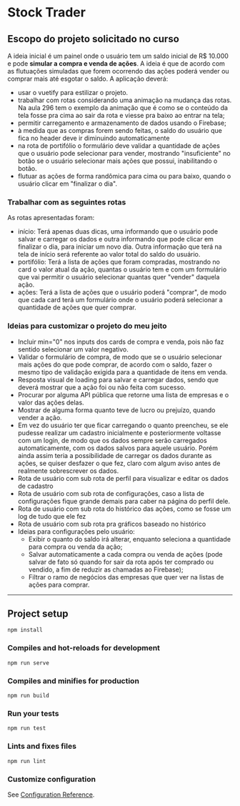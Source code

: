 # Stock Trader

## Escopo do projeto solicitado no curso
A ideia inicial é um painel onde o usuário tem um saldo inicial de R$ 10.000 e pode **simular a compra e venda de ações**. A ideia é que de acordo com as flutuações simuladas que forem ocorrendo das ações poderá vender ou comprar mais até esgotar o saldo. A aplicação deverá:
  - usar o vuetify para estilizar o projeto.
  - trabalhar com rotas considerando uma animação na mudança das rotas. Na aula 296 tem o exemplo da animação que é como se o conteúdo da tela fosse pra cima ao sair da rota e viesse pra baixo ao entrar na tela;
  - permitir carregamento e armazenamento de dados usando o Firebase;
  - à medida que as compras forem sendo feitas, o saldo do usuário que fica no header deve ir diminuindo automaticamente
  - na rota de portifólio o formulário deve validar a quantidade de ações que o usuário pode selecionar para vender, mostrando "insuficiente" no botão se o usuário selecionar mais ações que possui, inabilitando o botão.
  - flutuar as ações de forma randômica para cima ou para baixo, quando o usuário clicar em "finalizar o dia".

### Trabalhar com as seguintes rotas
As rotas apresentadas foram: 
  - início:
    Terá apenas duas dicas, uma informando que o usuário pode salvar e carregar os dados e outra informando que pode clicar em finalizar o dia, para iniciar um novo dia. Outra informação que terá na tela de início será referente ao valor total do saldo do usuário.
  - portifólio:
    Terá a lista de ações que foram compradas, mostrando no card o valor atual da ação, quantas o usuário tem e com um formulário que vai permitir o usuário selecionar quantas quer "vender" daquela ação.
  - ações:
    Terá a lista de ações que o usuário poderá "comprar", de modo que cada card terá um formulário onde o usuário poderá selecionar a quantidade de ações que quer comprar.

### Ideias para customizar o projeto do meu jeito
  - Incluir min="0" nos inputs dos cards de compra e venda, pois não faz sentido selecionar um valor negativo.
  - Validar o formulário de compra, de modo que se o usuário selecionar mais ações do que pode comprar, de acordo com o saldo, fazer o mesmo tipo de validação exigida para a quantidade de itens em venda.
  - Resposta visual de loading para salvar e carregar dados, sendo que deverá mostrar que a ação foi ou não feita com sucesso.
  - Procurar por alguma API pública que retorne uma lista de empresas e o valor das ações delas.
  - Mostrar de alguma forma quanto teve de lucro ou prejuízo, quando vender a ação.
  - Em vez do usuário ter que ficar carregando o quanto preencheu, se ele pudesse realizar um cadastro inicialmente e posteriormente voltasse com um login, de modo que os dados sempre serão carregados automaticamente, com os dados salvos para aquele usuário. Porém ainda assim teria a possibilidade de carregar os dados durante as ações, se quiser desfazer o que fez, claro com algum aviso antes de realmente sobrescrever os dados.
  - Rota de usuário com sub rota de perfil para visualizar e editar os dados de cadastro
  - Rota de usuário com sub rota de configurações, caso a lista de configurações fique grande demais para caber na página do perfil dele.
  - Rota de usuário com sub rota do histórico das ações, como se fosse um log de tudo que ele fez
  - Rota de usuário com sub rota pra gráficos baseado no histórico
  - Ideias para configurações pelo usuário:
    - Exibir o quanto do saldo irá alterar, enquanto seleciona a quantidade para compra ou venda da ação;
    - Salvar automaticamente a cada compra ou venda de ações (pode salvar de fato só quando for sair da rota após ter comprado ou vendido, a fim de reduzir as chamadas ao Firebase);
    - Filtrar o ramo de negócios das empresas que quer ver na listas de ações para comprar.

---

## Project setup
```
npm install
```

### Compiles and hot-reloads for development
```
npm run serve
```

### Compiles and minifies for production
```
npm run build
```

### Run your tests
```
npm run test
```

### Lints and fixes files
```
npm run lint
```

### Customize configuration
See [Configuration Reference](https://cli.vuejs.org/config/).
